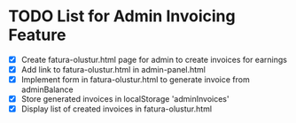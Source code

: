# TODO List for Admin Invoicing Feature

- [x] Create fatura-olustur.html page for admin to create invoices for earnings
- [x] Add link to fatura-olustur.html in admin-panel.html
- [x] Implement form in fatura-olustur.html to generate invoice from adminBalance
- [x] Store generated invoices in localStorage 'adminInvoices'
- [x] Display list of created invoices in fatura-olustur.html
